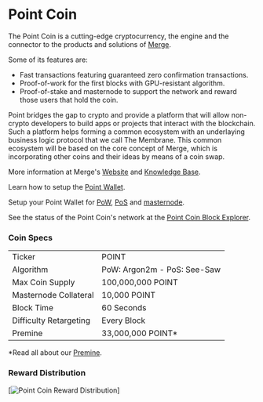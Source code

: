Point Coin
==========

The Point Coin is a cutting-edge cryptocurrency, the engine and the connector to the products and solutions of [Merge](http://www.projectmerge.org).

Some of its features are:
- Fast transactions featuring guaranteed zero confirmation transactions.
- Proof-of-work for the first blocks with GPU-resistant algorithm.
- Proof-of-stake and masternode to support the network and reward those users that hold the coin.

Point bridges the gap to crypto and provide a platform that will allow non-crypto developers to build apps or projects that interact with the blockchain. 
Such a platform helps forming a common ecosystem with an underlaying business logic protocol that we call The Membrane.
This common ecosystem will be based on the core concept of Merge, which is incorporating other coins and their ideas by means of a coin swap.

More information at Merge's [Website](http://www.projectmerge.org) and [Knowledge Base](http://kb.projectmerge.org).

Learn how to setup the [Point Wallet](https://kb.projectmerge.org/guides/wallet).

Setup your Point Wallet for [PoW](https://kb.projectmerge.org/guides/wallet/pow-cpu-mining), [PoS](https://kb.projectmerge.org/guides/wallet/pos-staking) and [masternode](https://kb.projectmerge.org/guides/wallet/masternodes).

See the status of the Point Coin's network at the [Point Coin Block Explorer](https://explorer.projectmerge.org).

### Coin Specs
<table>
<tr><td>Ticker</td><td>POINT</td></tr>
<tr><td>Algorithm</td><td>PoW: Argon2m - PoS: See-Saw</td></tr>
<tr><td>Max Coin Supply</td><td>100,000,000 POINT</td></tr>
<tr><td>Masternode Collateral</td><td>10,000 POINT</td></tr>
<tr><td>Block Time</td><td>60 Seconds</td></tr>
<tr><td>Difficulty Retargeting</td><td>Every Block</td></tr>
<tr><td>Premine</td><td>33,000,000 POINT*</td></tr>
</table>

*Read all about our [Premine](https://kb.projectmerge.org/faq#merge-coins-premine).

### Reward Distribution

[![Point Coin Reward Distribution](https://cdn.discordapp.com/attachments/470509313484390400/510102425684672523/Artboard_1-8.png)]

